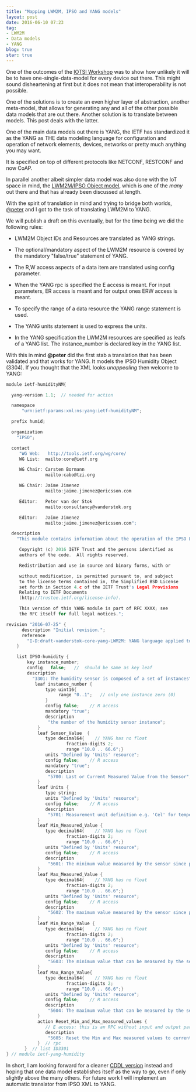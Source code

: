 ```yaml
---
title: "Mapping LWM2M, IPSO and YANG models"
layout: post
date: 2016-06-10 07:23
tag:
- LWM2M
- Data models
- YANG
blog: true
star: true
---
```


One of the outcomes of the [IOTSI Workshop](/iotsi) was to show how unlikely it will be to have one-single-data-model for every device out there. This might sound disheartening at first but it does not mean that interoperability is not possible.

One of the solutions is to create an even higher layer of abstraction, another meta-model, that allows for generating any and all of the other possible data models that are out there. Another solution is to translate between models. This post deals with the latter.

One of the main data models out there is YANG, the IETF has standardized it as the YANG as THE data modeling language for configuration and operation of network elements, devices, networks or pretty much anything you may want.

It is specified on top of different protocols like NETCONF, RESTCONF and now CoAP.

In parallel another albeit simpler data model was also done with the IoT space in mind, the [LWM2M/IPSO Object model](http://ipso-alliance.github.io/pub/), which is one of the *many* out there and that has already been discussed at length.

With the spirit of translation in mind and trying to bridge both worlds, [@peter](http://arkko.com/tools/allstats/petervanderstok.html) and I got to the task of translating LWM2M to YANG.

We will publish a draft on this eventually, but for the time being we did the following rules:

- LWM2M Object IDs and Resources are translated as YANG strings.

- The optional/mandatory aspect of the LWM2M resource is covered by the mandatory "false/true" statement of YANG.

- The R,W access aspects of a data item are translated using config parameter.

- When the YANG rpc is specified the E access is meant. For input parameters, ER access is meant and for output ones ERW access is meant.

- To specify the range of a data resource the YANG range statement is used.

- The YANG units statement is used to express the units.

- In the YANG specification the LWM2M resources are specified as leafs of a YANG list. The instance_number is declared key in the YANG list.

With this in mind **@peter** did the first stab a translation that has been validated and that works for YANG. It models the IPSO Humidity Object (3304). If you thought that the XML looks *unappealing* then welcome to YANG:


``` c
module ietf-humidityNM{

  yang-version 1.1;  // needed for action

  namespace
      "urn:ietf:params:xml:ns:yang:ietf-humidityNM";

  prefix humid;

  organization
    "IPSO";

  contact
     "WG Web:   http://tools.ietf.org/wg/core/
     WG List:  mailto:core@ietf.org

     WG Chair: Carsten Bormann
               mailto:cabo@tzi.org

     WG Chair: Jaime Jimenez
               mailto:jaime.jimenez@ericsson.com

     Editor:   Peter van der Stok
               mailto:consultancy@vanderstok.org

     Editor:   Jaime Jimenez
               mailto:jaime.jimenez@ericsson.com";

  description
    "This module contains information about the operation of the IPSO LWM2M humidity sensor with ID 3301.

     Copyright (c) 2016 IETF Trust and the persons identified as
     authors of the code.  All rights reserved.

     Redistribution and use in source and binary forms, with or

     without modification, is permitted pursuant to, and subject
     to the license terms contained in, the Simplified BSD License
     set forth in Section 4.c of the IETF Trust's Legal Provisions
     Relating to IETF Documents
     (http://trustee.ietf.org/license-info).

     This version of this YANG module is part of RFC XXXX; see
     the RFC itself for full legal notices.";

revision "2016-07-25" {
      description "Initial revision.";
      reference
        "I-D:draft-vanderstok-core-yang-LWM2M: YANG language applied to the LWM2M IPSO humidity sensor specification";
    }

    list IPSO-humidity {
        key instance_number;
        config   false;   //  should be same as key leaf
        description
          "3301: The humidity sensor is composed of a set of instances";
           leaf instance_number {
               type uint16{
                    range "0..1";   // only one instance zero (0)
               }
               config false;    // R access
               mandatory "true";
               description
                "the number of the humidity sensor instance";
            }
            leaf Sensor_Value  {
               type decimal64{    // YANG has no float
                       fraction-digits 2;
                       range "10.0 .. 66.6";}
               units "Defined by 'Units' resource";
               config false;    // R access
               mandatory "true";
               description
                "5700: Last or Current Measured Value from the Sensor";
            }
            leaf Units {
               type string;
               units "Defined by 'Units' resource";
               config false;    // R access
               description
                "5701: Measurement unit definition e.g. 'Cel' for temperature in Celsius";
            }
            leaf Min_Measured_Value {
               type decimal64{    // YANG has no float
                       fraction-digits 2;
                       range "10.0 .. 66.6";}
               units "Defined by 'Units' resource";
               config false;    // R access
               description
                "5601: The minimum value measured by the sensor since power ON or reset";
            }
            leaf Max_Measured_Value {
               type decimal64{    // YANG has no float
                       fraction-digits 2;
                       range "10.0 .. 66.6";}
               units "Defined by 'Units' resource";
               config false;    // R access
               description
                "5602: The maximum value measured by the sensor since power ON or reset";
            }
            leaf Min_Range_Value {
               type decimal64{    // YANG has no float
                       fraction-digits 2;
                       range "10.0 .. 66.6";}
               units "Defined by 'Units' resource";
               config false;    // R access
               description
                "5603: The minimum value that can be measured by the sensor";
            }
            leaf Max_Range_Value{
               type decimal64{    // YANG has no float
                       fraction-digits 2;
                       range "10.0 .. 66.6";}
               units "Defined by 'Units' resource";
               config false;    // R access
               description
                "5604: The maximum value that can be measured by the sensor";
            }
            action Reset_Min_and_Max_measured_values {
               // E access: this is an RPC without input and output parameters
               description
                "5605: Reset the Min and Max measured values to current value";
            }  // rpc
       }  // list ID3301
} // module ietf-yang-humidity
```

In short, I am looking forward for a cleaner [CDDL version](https://www.iab.org/wp-content/IAB-uploads/2016/03/Noise-in-specifications-hurts.pdf) instead and hoping that one data model establishes itself as the way to go, even if only slightly above the many others. For future work I will implement an automatic translator from IPSO XML to YANG.
